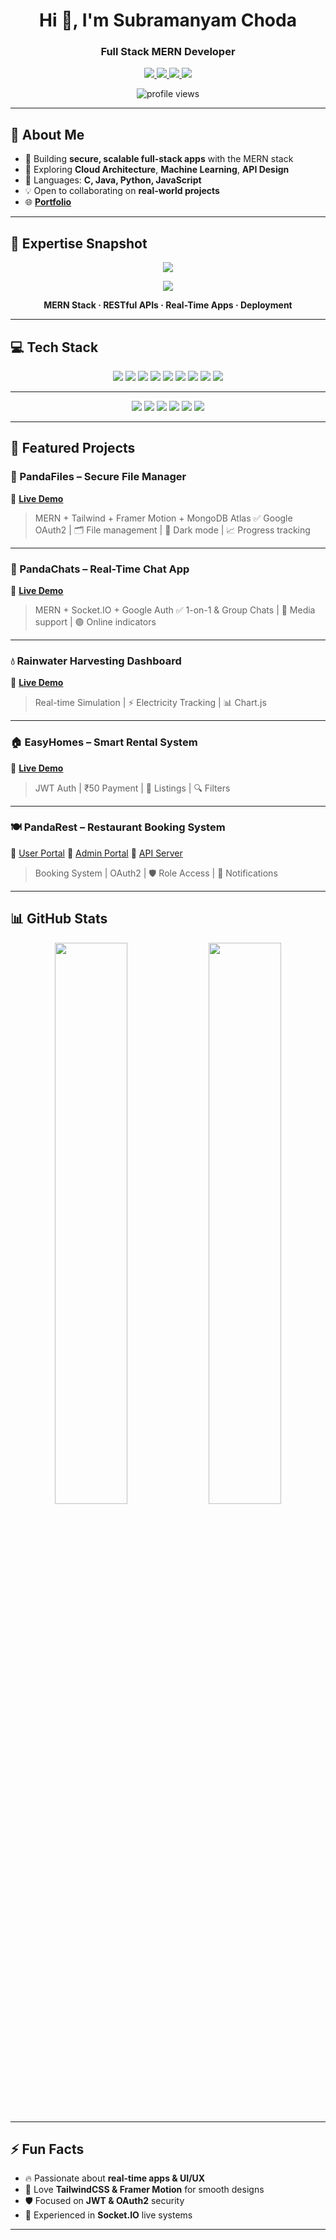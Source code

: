 <!-- README.md -->

<h1 align="center">Hi 👋, I'm Subramanyam Choda</h1>
<h3 align="center">Full Stack MERN Developer</h3>

<p align="center">
  <a href="https://linkedin.com/in/subramanyam-choda-29238a305" target="_blank">
    <img src="https://img.shields.io/badge/LinkedIn-Connect-blue?style=for-the-badge&logo=linkedin&logoColor=white" />
  </a>
  <a href="mailto:subramanyamchoda50@gmail.com">
    <img src="https://img.shields.io/badge/Gmail-Email Me-D14836?style=for-the-badge&logo=gmail&logoColor=white" />
  </a>
  <a href="https://drive.google.com/file/d/1HdmiHFaZf7kAu6ux95Zf1DPl_9fzTSA-/view?usp=sharing" target="_blank">
    <img src="https://img.shields.io/badge/Resume-View-007ACC?style=for-the-badge&logo=google-drive&logoColor=white" />
  </a>
  <a href="https://www.youtube.com/@webdevwithpandas" target="_blank">
    <img src="https://img.shields.io/badge/YouTube-Subscribe-FF0000?style=for-the-badge&logo=youtube&logoColor=white" />
  </a>
</p>

<p align="center">
  <img src="https://komarev.com/ghpvc/?username=subramanyamchoda&style=flat-square&color=blue" alt="profile views" />
</p>

---

## 🚀 About Me

* 🔭 Building **secure, scalable full-stack apps** with the MERN stack
* 🌱 Exploring **Cloud Architecture**, **Machine Learning**, **API Design**
* 🧠 Languages: **C, Java, Python, JavaScript**
* 💡 Open to collaborating on **real-world projects**
* 🌐 [**Portfolio**](https://subramanyamchoda.vercel.app/)

---
## 🎯 Expertise Snapshot

<p align="center">
  <img src="https://skillicons.dev/icons?i=react,nodejs,express,mongodb,tailwind,socketio,postman,vercel,render" />
</p>

<p align="center">
  <img src="https://img.shields.io/badge/RESTful%20API-FF6F00?style=for-the-badge&logo=api&logoColor=white" />
</p>

<p align="center">
  <b>MERN Stack · RESTful APIs · Real-Time Apps · Deployment</b>
</p>


---

## 💻 Tech Stack

<p align="center">
  <img src="https://img.shields.io/badge/React-20232A?style=for-the-badge&logo=react&logoColor=61DAFB" />
  <img src="https://img.shields.io/badge/Node.js-339933?style=for-the-badge&logo=node.js&logoColor=white" />
  <img src="https://img.shields.io/badge/Express.js-404D59?style=for-the-badge&logo=express&logoColor=white" />
  <img src="https://img.shields.io/badge/MongoDB-4EA94B?style=for-the-badge&logo=mongodb&logoColor=white" />
  <img src="https://img.shields.io/badge/TailwindCSS-38B2AC?style=for-the-badge&logo=tailwind-css&logoColor=white" />
  <img src="https://img.shields.io/badge/Socket.IO-010101?style=for-the-badge&logo=socket.io&logoColor=white" />
  <img src="https://img.shields.io/badge/Postman-FF6C37?style=for-the-badge&logo=postman&logoColor=white" />
  <img src="https://img.shields.io/badge/Vercel-000000?style=for-the-badge&logo=vercel&logoColor=white" />
  <img src="https://img.shields.io/badge/Render-46E3B7?style=for-the-badge&logo=render&logoColor=white" />
</p>

---

<p align="center">
  <img src="https://img.shields.io/badge/JavaScript-F7DF1E?style=for-the-badge&logo=javascript&logoColor=black" />
  <img src="https://img.shields.io/badge/Python-3670A0?style=for-the-badge&logo=python&logoColor=ffdd54" />
  <img src="https://img.shields.io/badge/Java-ED8B00?style=for-the-badge&logo=openjdk&logoColor=white" />
  <img src="https://img.shields.io/badge/C-00599C?style=for-the-badge&logo=c&logoColor=white" />
  <img src="https://img.shields.io/badge/MySQL-4479A1?style=for-the-badge&logo=mysql&logoColor=white" />
  <img src="https://img.shields.io/badge/Firebase-039BE5?style=for-the-badge&logo=firebase&logoColor=white" />
</p>

---
## 🌟 Featured Projects

### 🐼 PandaFiles – Secure File Manager

🔗 [**Live Demo**](https://pandafiles.vercel.app/)

> MERN + Tailwind + Framer Motion + MongoDB Atlas
> ✅ Google OAuth2 | 🗂 File management | 🌙 Dark mode | 📈 Progress tracking

---

### 💬 PandaChats – Real-Time Chat App

🔗 [**Live Demo**](https://pandachats.vercel.app/)

> MERN + Socket.IO + Google Auth
> ✅ 1-on-1 & Group Chats | 📎 Media support | 🟢 Online indicators

---

### 💧 Rainwater Harvesting Dashboard

🔗 [**Live Demo**](https://pandarainwaterharvesting.vercel.app/)

> Real-time Simulation | ⚡ Electricity Tracking | 📊 Chart.js

---

### 🏠 EasyHomes – Smart Rental System

🔗 [**Live Demo**](https://easyhomes7.vercel.app/)

> JWT Auth | ₹50 Payment | 📄 Listings | 🔍 Filters

---

### 🍽 PandaRest – Restaurant Booking System

🔗 [User Portal](https://pandarestaurantsuser.vercel.app/)
🔗 [Admin Portal](https://pandarestaurantsadder.vercel.app/)
🔗 [API Server](https://panda-rest-server.onrender.com/)

> Booking System | OAuth2 | 🛡 Role Access | 📧 Notifications

---

## 📊 GitHub Stats

<div align="center">
  <img src="https://github-readme-stats.vercel.app/api?username=subramanyamchoda&theme=tokyonight&show_icons=true" width="48%" />
  <img src="https://github-readme-stats.vercel.app/api/top-langs/?username=subramanyamchoda&layout=compact&theme=tokyonight" width="48%" />
</div>

---

## ⚡ Fun Facts

* 🔥 Passionate about **real-time apps & UI/UX**
* 🎨 Love **TailwindCSS & Framer Motion** for smooth designs
* 🛡 Focused on **JWT & OAuth2** security
* 🔄 Experienced in **Socket.IO** live systems

---

<!-- Crafted with ❤️ using GPRM & OpenAI assistance -->
